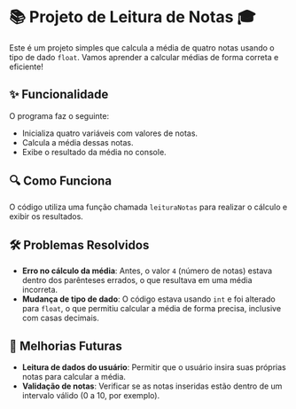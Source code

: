 # 📚 Projeto de Leitura de Notas 🎓

Este é um projeto simples que calcula a média de quatro notas usando o tipo de dado `float`. Vamos aprender a calcular médias de forma correta e eficiente!

## ✨ Funcionalidade

O programa faz o seguinte:
- Inicializa quatro variáveis com valores de notas.
- Calcula a média dessas notas.
- Exibe o resultado da média no console.

## 🔍 Como Funciona

O código utiliza uma função chamada `leituraNotas` para realizar o cálculo e exibir os resultados.

## 🛠️ Problemas Resolvidos

- **Erro no cálculo da média**: Antes, o valor `4` (número de notas) estava dentro dos parênteses errados, o que resultava em uma média incorreta.
- **Mudança de tipo de dado**: O código estava usando `int` e foi alterado para `float`, o que permitiu calcular a média de forma precisa, inclusive com casas decimais.

## 🌟 Melhorias Futuras

- **Leitura de dados do usuário**: Permitir que o usuário insira suas próprias notas para calcular a média.
- **Validação de notas**: Verificar se as notas inseridas estão dentro de um intervalo válido (0 a 10, por exemplo).
